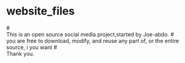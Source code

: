 # website_files
#<br />This is an open source social media project,started by Joe-abdo.
#<br />you are free to download, modify, and reuse any part of, or the entire source, i you want
#<br />Thank you.
